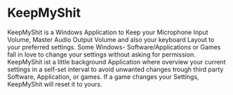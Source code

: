# KeepMyShit
KeepMyShit is a Windows Application to Keep your Microphone Input Volume, Master Audio Output Volume and also your keyboard Layout to your preferred settings. Some Windows- Software/Applications or Games fall in love to change your settings without asking for permission.  KeepMyShit ist a little background Application where overview your current settings in a self-set interval to avoid unwanted changes trough third party Software, Application, or games.  If a game changes your Settings, KeepMyShit will reset it to yours.

